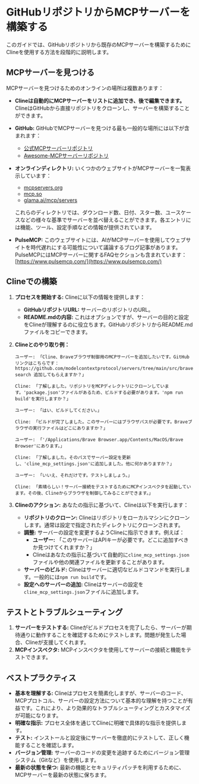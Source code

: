 # GitHubリポジトリからMCPサーバーを構築する

このガイドでは、GitHubリポジトリから既存のMCPサーバーを構築するためにClineを使用する方法を段階的に説明します。

## **MCPサーバーを見つける**

MCPサーバーを見つけるためのオンラインの場所は複数あります：

-   **Clineは自動的にMCPサーバーをリストに追加でき、後で編集できます。** ClineはGitHubから直接リポジトリをクローンし、サーバーを構築することができます。
-   **GitHub:** GitHubでMCPサーバーを見つける最も一般的な場所には以下が含まれます：
    -   [公式MCPサーバーリポジトリ](https://github.com/modelcontextprotocol/servers)
    -   [Awesome-MCPサーバーリポジトリ](https://github.com/punkpeye/awesome-mcp-servers)
-   **オンラインディレクトリ:** いくつかのウェブサイトがMCPサーバーを一覧表示しています：

    -   [mcpservers.org](https://mcpservers.org/)
    -   [mcp.so](https://mcp.so/)
    -   [glama.ai/mcp/servers](https://glama.ai/mcp/servers)

    これらのディレクトリでは、ダウンロード数、日付、スター数、ユースケースなどの様々な基準でサーバーを並べ替えることができます。各エントリには機能、ツール、設定手順などの情報が提供されています。

-   **PulseMCP:** このウェブサイトには、AIがMCPサーバーを使用してウェブサイトを時代遅れにする可能性について議論するブログ記事があります。PulseMCPにはMCPサーバーに関するFAQセクションも含まれています：[https://www.pulsemcp.com/](https://www.pulsemcp.com/)

## **Clineでの構築**

1.  **プロセスを開始する:** Clineに以下の情報を提供します：
    -   **GitHubリポジトリURL:** サーバーのリポジトリのURL。
    -   **README.mdの内容:** これはオプションですが、サーバーの目的と設定をClineが理解するのに役立ちます。GitHubリポジトリからREADME.mdファイルをコピーできます。
2.  **Clineとのやり取り例：**

    ```
    ユーザー: 「Cline、Braveブラウザ制御用のMCPサーバーを追加したいです。GitHubリンクはこちらです：https://github.com/modelcontextprotocol/servers/tree/main/src/brave-search 追加してもらえますか？」

    Cline: 「了解しました。リポジトリをMCPディレクトリにクローンしています。'package.json'ファイルがあるため、ビルドする必要があります。'npm run build'を実行しますか？」

    ユーザー: 「はい、ビルドしてください。」

    Cline: 「ビルドが完了しました。このサーバーにはブラウザパスが必要です。Braveブラウザの実行ファイルはどこにありますか？」

    ユーザー: 「'/Applications/Brave Browser.app/Contents/MacOS/Brave Browser'にあります。」

    Cline: 「了解しました。そのパスでサーバー設定を更新し、'cline_mcp_settings.json'に追加しました。他に何かありますか？」

    ユーザー: 「いいえ、それだけです。テストしましょう。」

    Cline: 「素晴らしい！サーバー接続をテストするためにMCPインスペクタを起動しています。その後、Clineからブラウザを制御してみることができます。」
    ```

3.  **Clineのアクション:** あなたの指示に基づいて、Clineは以下を実行します：
    -   **リポジトリのクローン:** Clineはリポジトリをローカルマシンにクローンします。通常は設定で指定されたディレクトリにクローンされます。
    -   **調整:** サーバーの設定を変更するようClineに指示できます。例えば：
        -   **ユーザー:** 「このサーバーはAPIキーが必要です。どこに追加すべきか見つけてくれますか？」
        -   Clineはあなたの指示に基づいて自動的に`cline_mcp_settings.json`ファイルや他の関連ファイルを更新することがあります。
    -   **サーバーのビルド:** Clineはサーバーに適切なビルドコマンドを実行します。一般的には`npm run build`です。
    -   **設定へのサーバーの追加:** Clineはサーバーの設定を`cline_mcp_settings.json`ファイルに追加します。

## **テストとトラブルシューティング**

1.  **サーバーをテストする:** Clineがビルドプロセスを完了したら、サーバーが期待通りに動作することを確認するためにテストします。問題が発生した場合、Clineが支援してくれます。
2.  **MCPインスペクタ:** MCPインスペクタを使用してサーバーの接続と機能をテストできます。

## **ベストプラクティス**

-   **基本を理解する:** Clineはプロセスを簡素化しますが、サーバーのコード、MCPプロトコル、サーバーの設定方法について基本的な理解を持つことが有益です。これにより、より効果的なトラブルシューティングとカスタマイズが可能になります。
-   **明確な指示:** プロセス全体を通じてClineに明確で具体的な指示を提供します。
-   **テスト:** インストールと設定後にサーバーを徹底的にテストして、正しく機能することを確認します。
-   **バージョン管理:** サーバーのコードの変更を追跡するためにバージョン管理システム（Gitなど）を使用します。
-   **最新の状態を保つ:** 最新の機能とセキュリティパッチを利用するために、MCPサーバーを最新の状態に保ちます。
